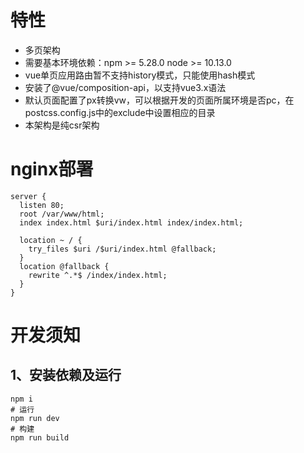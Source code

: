 # 特性
- 多页架构
- 需要基本环境依赖：npm >= 5.28.0 node >= 10.13.0
- vue单页应用路由暂不支持history模式，只能使用hash模式
- 安装了@vue/composition-api，以支持vue3.x语法
- 默认页面配置了px转换vw，可以根据开发的页面所属环境是否pc，在postcss.config.js中的exclude中设置相应的目录
- 本架构是纯csr架构

# nginx部署
```
server {
  listen 80;
  root /var/www/html;
  index index.html $uri/index.html index/index.html;

  location ~ / {
    try_files $uri /$uri/index.html @fallback;
  }
  location @fallback {
    rewrite ^.*$ /index/index.html;
  }
}
```


# 开发须知
## 1、安装依赖及运行
```
npm i
# 运行
npm run dev
# 构建
npm run build
```



